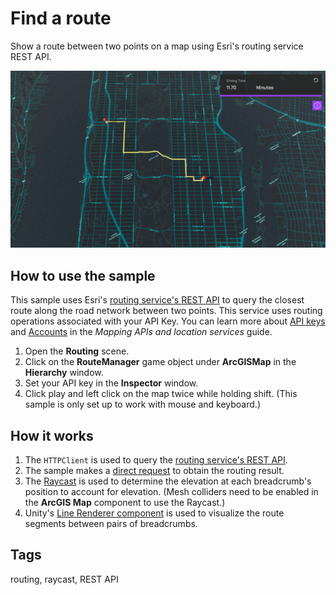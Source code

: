 # Find a route

Show a route between two points on a map using Esri's routing service REST API.

![Routing](routing.png)

## How to use the sample

This sample uses Esri's [routing service's REST API](https://developers.arcgis.com/rest/network/api-reference/overview-of-network-analysis-services.htm) to query the closest route along the road network between two points. This service uses routing operations associated with your API Key. You can learn more about [API keys](https://developers.arcgis.com/documentation/mapping-apis-and-services/security/api-keys/) and [Accounts](https://developers.arcgis.com/documentation/mapping-apis-and-services/deployment/accounts/) in the _Mapping APIs and location services_ guide.

1. Open the **Routing** scene.
2. Click on the **RouteManager** game object under **ArcGISMap** in the **Hierarchy** window.
3. Set your API key in the **Inspector** window.
4. Click play and left click on the map twice while holding shift. (This sample is only set up to work with mouse and keyboard.)

## How it works

1. The `HTTPClient` is used to query the [routing service's REST API](https://developers.arcgis.com/rest/network/api-reference/overview-of-network-analysis-services.htm). 
2. The sample makes a [direct request](https://developers.arcgis.com/rest/network/api-reference/route-synchronous-service.htm) to obtain the routing result.
3. The [Raycast](https://docs.unity3d.com/ScriptReference/Physics.Raycast.html) is used to determine the elevation at each breadcrumb's position to account for elevation. (Mesh colliders need to be enabled in the **ArcGIS Map** component to use the Raycast.)
4. Unity's [Line Renderer component](https://docs.unity3d.com/Manual/class-LineRenderer.html) is used to visualize the route segments between pairs of breadcrumbs.

## Tags

routing, raycast, REST API

